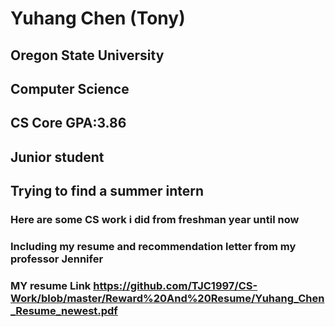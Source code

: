 # Yuhang Chen (Tony)
## Oregon State University
## Computer Science
## CS Core GPA:3.86
## Junior student
## Trying to find a summer intern

### Here are some CS work i did from freshman year until now
### Including my resume and recommendation letter from my professor Jennifer

### MY resume Link https://github.com/TJC1997/CS-Work/blob/master/Reward%20And%20Resume/Yuhang_Chen_Resume_newest.pdf
